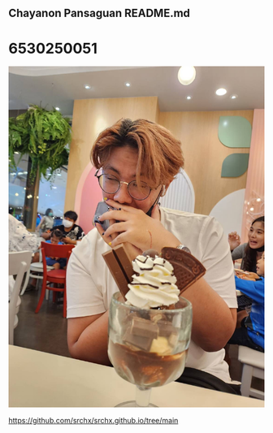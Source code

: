 ## Chayanon Pansaguan README.md
# 6530250051 

![Alt text](IMG_1580.jpeg)

https://github.com/srchx/srchx.github.io/tree/main

